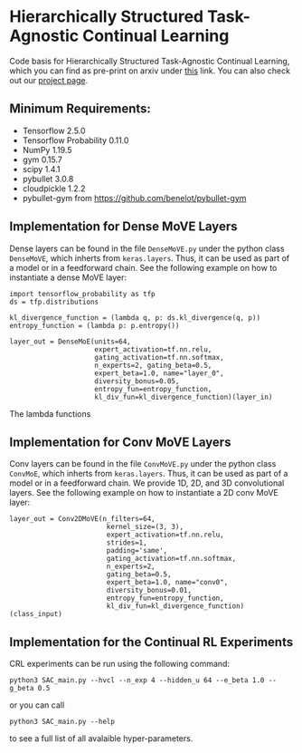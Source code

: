 # Hierarchically Structured Task-Agnostic Continual Learning
Code basis for Hierarchically Structured Task-Agnostic Continual Learning, which you can find as pre-print on arxiv under [this](https://arxiv.org/pdf/2110.12667.pdf) link. You can also check out our [project page](https://sites.google.com/view/hvcl/home).

## Minimum Requirements: 

- Tensorflow 2.5.0
- Tensorflow Probability 0.11.0
- NumPy 1.19.5
- gym 0.15.7
- scipy 1.4.1
- pybullet 3.0.8
- cloudpickle 1.2.2
- pybullet-gym from https://github.com/benelot/pybullet-gym

## Implementation for Dense MoVE Layers
Dense layers can be found in the file `DenseMoVE.py` under the python class `DenseMoVE`, which inherts from `keras.layers`. Thus, it can be used as part of a model or in a feedforward chain.
See the following example on how to instantiate a dense MoVE layer:
```
import tensorflow_probability as tfp
ds = tfp.distributions

kl_divergence_function = (lambda q, p: ds.kl_divergence(q, p))
entropy_function = (lambda p: p.entropy())

layer_out = DenseMoE(units=64, 
                     expert_activation=tf.nn.relu,
                     gating_activation=tf.nn.softmax,
                     n_experts=2, gating_beta=0.5,
                     expert_beta=1.0, name="layer_0",
                     diversity_bonus=0.05,
                     entropy_fun=entropy_function,
                     kl_div_fun=kl_divergence_function)(layer_in)
```
The lambda functions 
## Implementation for Conv MoVE Layers
Conv layers can be found in the file `ConvMoVE.py` under the python class `ConvMoE`, which inherts from `keras.layers`. Thus, it can be used as part of a model or in a feedforward chain. We provide 1D, 2D, and 3D convolutional layers.
See the following example on how to instantiate a 2D conv MoVE layer:
```
layer_out = Conv2DMoVE(n_filters=64,
                        kernel_size=(3, 3),
                        expert_activation=tf.nn.relu,
                        strides=1,
                        padding='same',
                        gating_activation=tf.nn.softmax,
                        n_experts=2,
                        gating_beta=0.5,
                        expert_beta=1.0, name="conv0",
                        diversity_bonus=0.01,
                        entropy_fun=entropy_function,
                        kl_div_fun=kl_divergence_function)(class_input)
```
## Implementation for the Continual RL Experiments
CRL experiments can be run using the following command:
```
python3 SAC_main.py --hvcl --n_exp 4 --hidden_u 64 --e_beta 1.0 --g_beta 0.5
```
or you can call 
```
python3 SAC_main.py --help
```
to see a full list of all avalaible hyper-parameters.

